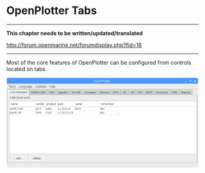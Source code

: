 # OpenPlotter Tabs

---

**This chapter needs to be written/updated/translated**

http://forum.openmarine.net/forumdisplay.php?fid=16

---

Most of the core features of OpenPlotter can be configured from controls located on tabs.

![](../en/tabs.png)